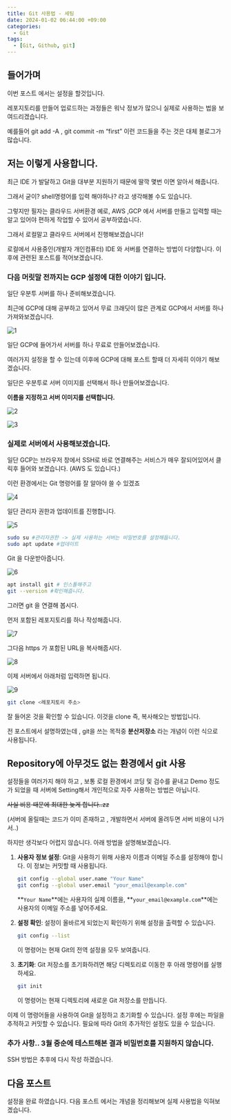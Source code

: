 ```yaml
---
title: Git 사용법 - 세팅
date: 2024-01-02 06:44:00 +09:00
categories:
  - Git
tags:
  - [Git, Github, git]
---
```

## 들어가며

이번 포스트 에서는 설정을 할것입니다.

레포지토리를 만들어 업로드하는 과정들은 워낙 정보가 많으니 실제로 사용하는 법을 보여드리겠습니다.

예를들어 git add -A , git commit -m “first” 이런 코드들을 주는 것은 대체 블로그가 많습니다.

 

## 저는 이렇게 사용합니다.

최근 IDE 가 발달하고 Git을 대부분 지원하기 때문에 딸깍 몇번 이면 알아서 해줍니다. 

그래서 굳이? shell명령어를 입력 해야하나? 라고 생각해볼 수도 있습니다. 

그렇지만 필자는 클라우드 서버환경 예로, AWS ,GCP 에서 서버를 만들고 입력할 때는 알고 있어야 편하게 작업할 수 있어서 공부하였습니다.

그래서 로컬말고 클라우드 서버에서 진행해보겠습니다!

로컬에서 사용중인(개발자 개인컴퓨터) IDE 와 서버를 연결하는 방법이 다양합니다. 이후에 관련된 포스트를 적어보겠습니다.

### 다음 머릿말 전까지는 GCP 설정에 대한 이야기 입니다.

일단 우분투 서버를 하나 준비해보겠습니다.

최근에 GCP에 대해 공부하고 있어서 무료 크래딧이 많은 관계로 GCP에서 서버를 하나 가져와보겠습니다.

![1](https://github.com/Sejin-999/blog-test/assets/76008226/954109d9-c200-41ab-b213-2f9a9dc8ba11)

일단 GCP에 들어가서 서버를 하나 무료로 만들어보겠습니다.

여러가지 설정을 할 수 있는데  이후에 GCP에 대해 포스트 할때 더 자세히 이야기 해보겠습니다.

일단은 우분투로 서버 이미지를 선택해서 하나 만들어보겠습니다. 

**이름을 지정하고 서버 이미지를 선택합니다.**

![2](https://github.com/Sejin-999/blog-test/assets/76008226/e0143454-779c-482b-9d8a-6a5b69d8c454)

![3](https://github.com/Sejin-999/blog-test/assets/76008226/4bfa17a4-e874-44c2-a643-a85c6df3f156)

### 실제로 서버에서 사용해보겠습니다.

일단 GCP는 브라우저 창에서 SSH로 바로 연결해주는 서비스가 매우 잘되어있어서 클릭후 들어와 보겠습니다. (AWS 도 있습니다.)

이런 환경에서는 Git 명령어를 잘 알아야 쓸 수 있겠죠

![4](https://github.com/Sejin-999/blog-test/assets/76008226/9694fe97-309c-46fc-98fe-3256a69c5374)

일단 관리자 권한과 업데이트를 진행합니다.

![5](https://github.com/Sejin-999/blog-test/assets/76008226/5fb70bfc-84ec-4901-95ee-3f46f475d1ee)

```bash
sudo su #관리자권한 -> 실제 사용하는 서버는 비밀번호를 설정해둡니다.
sudo apt update #업데이트
```

Git 을 다운받아줍니다.

![6](https://github.com/Sejin-999/blog-test/assets/76008226/a6c25745-596c-4b2b-8be5-c5ded97c6233)

```bash
apt install git # 인스톨해주고
git --version #확인해줍니다.
```

그러면 git 을 연결해 봅시다.

먼저 포함된 레포지토리를 하나 작성해줍니다.

![7](https://github.com/Sejin-999/blog-test/assets/76008226/2cb76785-554c-436d-8829-3ff12af2af4c)

그다음 https 가 포함된 URL을 복사해줍시다.

![8](https://github.com/Sejin-999/blog-test/assets/76008226/56873dfd-2770-40b3-ad35-e8208ef9b289)

이제 서버에서 아래처럼 입력하면 됩니다.

![9](https://github.com/Sejin-999/blog-test/assets/76008226/71979d40-4f8f-4bfc-98f0-897c0d6ce8cd)

```bash
git clone <레포지토리 주소>
```

잘 들어온 것을 확인할 수 있습니다. 이것을 clone 즉, 복사해오는 방법입니다.

전 포스트에서 설명하였는데 , git을 쓰는 목적중 **분산저장소** 라는 개념이 이런 식으로 사용됩니다.

## Repository에 아무것도 없는 환경에서 git 사용

설정들을 여러가지 해야 하고 , 보통 로컬 환경에서 코딩 및 검수를 끝내고 Demo 정도가 되었을 때 서버에 Setting해서 개인적으로 자주 사용하는 방법은 아닙니다.

 ~~사실 비용 때문에 최대한 늦게 합니다..zz~~

(서버에 올릴때는 코드가 이미 존재하고 , 개발하면서 서버에 올려두면 서버 비용이 나가서..) 

하지만 생각보다 어렵지 않습니다. 아래 방법을 설명해보겠습니다.

1. **사용자 정보 설정**:
Git을 사용하기 위해 사용자 이름과 이메일 주소를 설정해야 합니다. 이 정보는 커밋할 때 사용됩니다.
    
    ```bash
    git config --global user.name "Your Name"
    git config --global user.email "your_email@example.com"
    
    ```
    
    **`Your Name`**에는 사용자의 실제 이름을, **`your_email@example.com`**에는 사용자의 이메일 주소를 넣어주세요.
    
2. **설정 확인**:
설정이 올바르게 되었는지 확인하기 위해 설정을 출력할 수 있습니다.
    
    ```bash
    git config --list
    ```
    
    이 명령어는 현재 Git의 전역 설정을 모두 보여줍니다.
    
3. **초기화**:
Git 저장소를 초기화하려면 해당 디렉토리로 이동한 후 아래 명령어를 실행하세요.
    
    ```bash
    git init
    ```
    
    이 명령어는 현재 디렉토리에 새로운 Git 저장소를 만듭니다.
    

이제 이 명령어들을 사용하여 Git을 설정하고 초기화할 수 있습니다. 설정 후에는 파일을 추적하고 커밋할 수 있습니다. 필요에 따라 Git의 추가적인 설정도 있을 수 있습니다.

### 추가 사항.. 3월 중순에 테스트해본 결과 비밀번호를 지원하지 않습니다.

SSH 방법은 추후에 다시 작성 하겠습니다.

## 다음 포스트

설정을 완료 하였습니다. 다음 포스트 에서는 개념을 정리해보며 실제 사용법을 익혀보겠습니다.